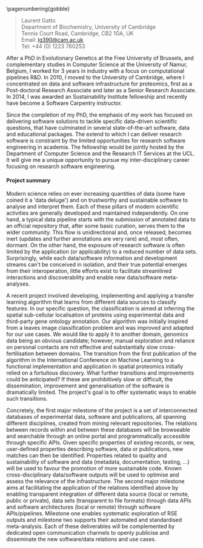 \pagenumbering{gobble}

> Laurent Gatto  
> Department of Biochemistry, University of Cambridge  
> Tennis Court Road, Cambridge, CB2 1GA, UK  
> Email: [lg390@cam.ac.uk](lg390@cam.ac.uk)  
> Tel: +44 (0) 1223 760253  

After a PhD in Evolutionary Genetics at the Free University of
Brussels, and complementary studies in Computer Science at the
University of Namur, Belgium, I worked for 3 years in industry with a
focus on computational pipelines R&D. In 2010, I moved to the
University of Cambridge, where I concentrated on data and software
infrastructure for proteomics, first as a Post-doctoral Research
Associate and later as a Senior Research Associate. In 2014, I was
awarded an  Sustainability Institute fellowship and recently
have become a Software Carpentry instructor.

Since the completion of my PhD, the emphasis of my work has focused on
delivering software solutions to tackle specific data-driven
scientific questions, that have culminated in several state-of-the-art
software, data and educational packages. The extend to which I can
deliver research software is constraint by the limited opportunities
for research software engineering in academia. The fellowship would be
jointly hosted by the Department of Computer Science and the Research
IT Services at the UCL. It will give me a unique opportunity to pursue
my inter-disciplinary career focusing on research software
engineering.

#### Project summary

Modern science relies on ever increasing quantities of data (some have
coined it a 'data deluge') and on trustworthy and sustainable software
to analyse and interpret them. Each of these pillars of modern
scientific activities are generally developed and maintained
independently. On one hand, a typical data pipeline starts with the
submission of annotated data to an official repository that, after
some basic curation, serves them to the wider community. This flow is
unidirectional and, once released, becomes inert (updates and further
annotations are very rare) and, most often, dormant. On the other
hand, the exposure of research software is often limited by the
application (or applicability) to a reduced number of data
sets. Surprisingly, while each data/software information and
development streams can't be conceived in isolation, and their true
potential emerges from their interoperation, little efforts exist to
facilitate streamlined interactions and discoverability and enable new
data/software meta-analyses.

A recent project involved developing, implementing and applying a
transfer learning algorithm that learns from different data sources to
classify features. In our specific question, the classification is
aimed at inferring the spatial sub-cellular localisation of proteins
using experimental data and third-party gene ontology annotation. Our
algorithm was initially inspired from a leaves image classification
problem and was improved and adapted for our use cases. We would like
to apply it to another domain, genomics data being an obvious
candidate; however, manual exploration and reliance on personal
contacts are not effective and substantially slow cross-fertilisation
between domains. The transition from the first publication of the
algorithm in the International Conference on Machine Learning to a
functional implementation and application in spatial proteomics
initially relied on a fortuitous discovery. What further transitions
and improvements could be anticipated?  If these are prohibitively
slow or difficult, the dissemination, improvement and generalisation
of the software is dramatically limited. The project's goal is to
offer systematic ways to enable such transitions.

Concretely, the first major milestone of the project is a set of
interconnected databases of experimental data, software and
publications, all spanning different disciplines, created from mining
relevant repositories. The relations between records within and
between these databases will be browseable and searchable through an
online portal and programmatically accessible through specific
APIs. Given specific properties of existing records, or new,
user-defined properties describing software, data or publications, new
matches can then be identified. Properties related to quality and
sustainability of software and data (metadata, documentation, testing,
...) will be used to favour the promotion of more sustainable
code. Known cross-disciplinary data/software outputs will be used to
optimise and assess the relevance of the infrastructure. The second
major milestone aims at facilitating the application of the relations
identified above by enabling transparent integration of different data
source (local or remote, public or private), data sets (transparent to
file formats) through data APIs and software architectures (local or
remote) through software APIs/pipelines. Milestone one enables
systematic exploration of RSE outputs and milestone two supports
their automated and standardised meta-analysis. Each of these
deliverables will be complemented by dedicated open communication
channels to openly publicise and disseminate the new software/data
relations and use cases.

